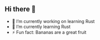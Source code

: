 ## Hi there 👋

- 🔭 I’m currently working on learning Rust
- 🌱 I’m currently learning Rust
- ⚡ Fun fact: Bananas are a great fruit
